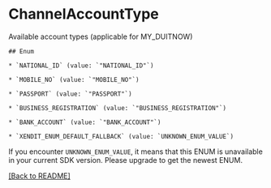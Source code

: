 # ChannelAccountType
Available account types (applicable for MY_DUITNOW)

    ## Enum
    
    * `NATIONAL_ID` (value: `"NATIONAL_ID"`)
    
    * `MOBILE_NO` (value: `"MOBILE_NO"`)
    
    * `PASSPORT` (value: `"PASSPORT"`)
    
    * `BUSINESS_REGISTRATION` (value: `"BUSINESS_REGISTRATION"`)
    
    * `BANK_ACCOUNT` (value: `"BANK_ACCOUNT"`)
    
    * `XENDIT_ENUM_DEFAULT_FALLBACK` (value: `UNKNOWN_ENUM_VALUE`)

If you encounter `UNKNOWN_ENUM_VALUE`, it means that this ENUM is unavailable in your current SDK version. Please upgrade to get the newest ENUM.

[[Back to README]](../../README.md)


